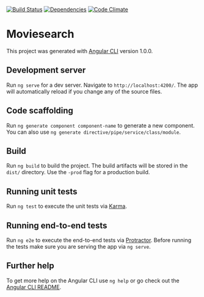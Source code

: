 [![Build Status](https://travis-ci.org/szepeshazi/moviesearch.svg?branch=master)](https://travis-ci.org/szepeshazi/moviesearch)
[![Dependencies](https://david-dm.org/szepeshazi/moviesearch.svg)](https://david-dm.org/)
[![Code Climate](https://codeclimate.com/github/szepeshazi/moviesearch/badges/gpa.svg)](https://codeclimate.com/github/szepeshazi/moviesearch)

# Moviesearch

This project was generated with [Angular CLI](https://github.com/angular/angular-cli) version 1.0.0.

## Development server

Run `ng serve` for a dev server. Navigate to `http://localhost:4200/`. The app will automatically reload if you change any of the source files.

## Code scaffolding

Run `ng generate component component-name` to generate a new component. You can also use `ng generate directive/pipe/service/class/module`.

## Build

Run `ng build` to build the project. The build artifacts will be stored in the `dist/` directory. Use the `-prod` flag for a production build.

## Running unit tests

Run `ng test` to execute the unit tests via [Karma](https://karma-runner.github.io).

## Running end-to-end tests

Run `ng e2e` to execute the end-to-end tests via [Protractor](http://www.protractortest.org/).
Before running the tests make sure you are serving the app via `ng serve`.

## Further help

To get more help on the Angular CLI use `ng help` or go check out the [Angular CLI README](https://github.com/angular/angular-cli/blob/master/README.md).
